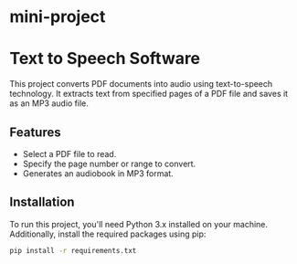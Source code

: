 # mini-project
# Text to Speech Software

This project converts PDF documents into audio using text-to-speech technology. It extracts text from specified pages of a PDF file and saves it as an MP3 audio file.

## Features
- Select a PDF file to read.
- Specify the page number or range to convert.
- Generates an audiobook in MP3 format.

## Installation

To run this project, you'll need Python 3.x installed on your machine. Additionally, install the required packages using pip:

```bash
pip install -r requirements.txt
